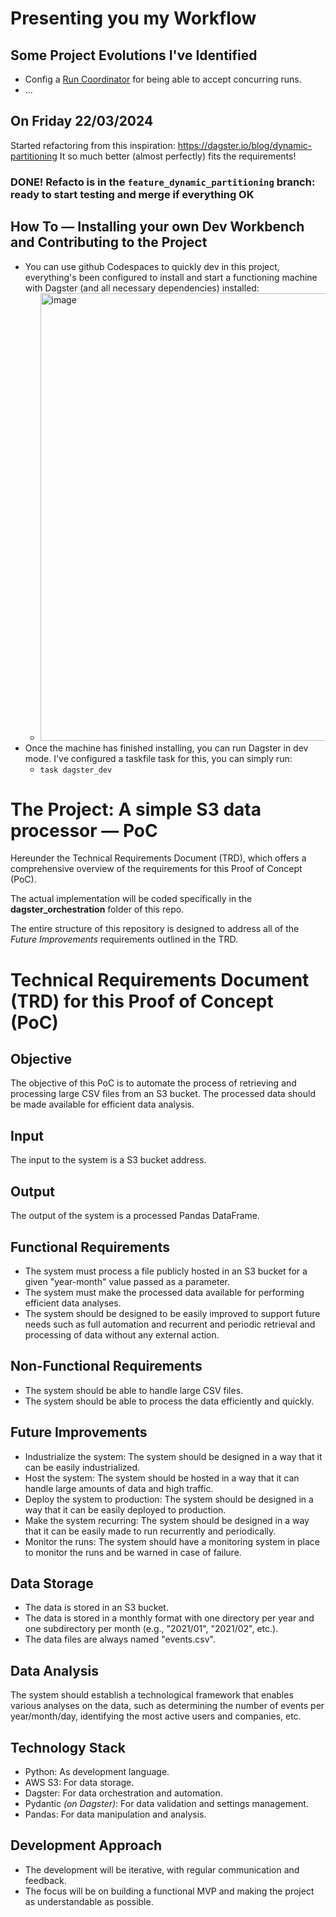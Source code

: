 # Presenting you my Workflow 

## Some Project Evolutions I've Identified
- Config a [Run Coordinator](https://docs.dagster.io/deployment/run-coordinator) for being able to accept concurring runs.
- ...

## On Friday 22/03/2024
Started refactoring from this inspiration: https://dagster.io/blog/dynamic-partitioning
It so much better (almost perfectly) fits the requirements!

### DONE! Refacto is in the `feature_dynamic_partitioning` branch: ready to start testing and merge if everything OK

## How To — Installing your own Dev Workbench and Contributing to the Project
- You can use github Codespaces to quickly dev in this project, everything's been configured to install and start a functioning machine with Dagster (and all necessary dependencies) installed:
  - <img width="716" alt="image" src="https://github.com/toniovi/a-simple-s3-data-processor/assets/131332847/6a32acd4-a0de-4210-a5d0-3d82e45c042f">
- Once the machine has finished installing, you can run Dagster in dev mode.
I've configured a taskfile task for this, you can simply run:
  - `task dagster_dev`



# **The Project**: A simple S3 data processor — PoC

Hereunder the Technical Requirements Document (TRD), which offers a comprehensive overview of the requirements for this Proof of Concept (PoC).

The actual implementation will be coded specifically in the **dagster_orchestration** folder of this repo.

The entire structure of this repository is designed to address all of the _Future Improvements_ requirements outlined in the TRD.

# Technical Requirements Document (TRD) for this Proof of Concept (PoC)

## Objective
The objective of this PoC is to automate the process of retrieving and processing large CSV files from an S3 bucket. The processed data should be made available for efficient data analysis.

## Input
The input to the system is a S3 bucket address.

## Output
The output of the system is a processed Pandas DataFrame.

## Functional Requirements
- The system must process a file publicly hosted in an S3 bucket for a given "year-month" value passed as a parameter.
- The system must make the processed data available for performing efficient data analyses.
- The system should be designed to be easily improved to support future needs such as full automation and recurrent and periodic retrieval and processing of data without any external action.

## Non-Functional Requirements
- The system should be able to handle large CSV files.
- The system should be able to process the data efficiently and quickly.

## Future Improvements
- Industrialize the system: The system should be designed in a way that it can be easily industrialized.
- Host the system: The system should be hosted in a way that it can handle large amounts of data and high traffic.
- Deploy the system to production: The system should be designed in a way that it can be easily deployed to production.
- Make the system recurring: The system should be designed in a way that it can be easily made to run recurrently and periodically.
- Monitor the runs: The system should have a monitoring system in place to monitor the runs and be warned in case of failure.

## Data Storage
- The data is stored in an S3 bucket.
- The data is stored in a monthly format with one directory per year and one subdirectory per month (e.g., "2021/01", "2021/02", etc.).
- The data files are always named "events.csv".

## Data Analysis
The system should establish a technological framework that enables various analyses on the data, such as determining the number of events per year/month/day, identifying the most active users and companies, etc.

## Technology Stack
- Python: As development language.
- AWS S3: For data storage.
- Dagster: For data orchestration and automation.
- Pydantic _(on Dagster)_: For data validation and settings management.
- Pandas: For data manipulation and analysis.

## Development Approach
- The development will be iterative, with regular communication and feedback.
- The focus will be on building a functional MVP and making the project as understandable as possible.


